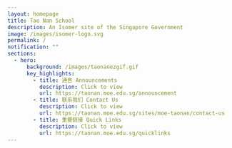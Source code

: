 ```yaml
---
layout: homepage
title: Tao Nan School
description: An Isomer site of the Singapore Government
image: /images/isomer-logo.svg
permalink: /
notification: ""
sections:
  - hero:
      background: /images/taonanezgif.gif
      key_highlights:
        - title: 通告 Announcements
          description: Click to view
          url: https://taonan.moe.edu.sg/announcement
        - title: 联系我们 Contact Us
          description: Click to view
          url: https://taonan.moe.edu.sg/sites/moe-taonan/contact-us
        - title: 重要链接 Quick Links
          description: Click to view
          url: https://taonan.moe.edu.sg/quicklinks
---
```

